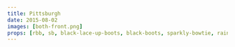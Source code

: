 ```yaml
---
title: Pittsburgh
date: 2015-08-02
images: [both-front.png]
props: [rbb, sb, black-lace-up-boots, black-boots, sparkly-bowtie, rainbow-tutu, rainbow-tshirt, bondage-gear, gold-crown, silver-sparkly-fedora, aviators, rainbow-hair-extensions, pink-hello-kitty-chair, staff, pink-pointer-hand, flowers, blue-box, freddie-mustache, green-happy-sticker, yellow-happy-sticker]
---
```

